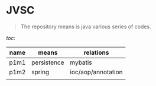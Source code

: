# JVSC

> The repository means is java various series of codes.

*toc:*

| name | means       | relations          |
| ---- | ----------- | ------------------ |
| p1m1 | persistence | mybatis            |
| p1m2 | spring      | ioc/aop/annotation |
|      |             |                    |

